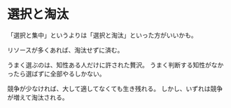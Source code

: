 # 選択と淘汰

「選択と集中」というよりは「選択と淘汰」といった方がいいかも。

リソースが多くあれば、淘汰せずに済む。

うまく選ぶのは、知性ある人だけに許された贅沢。
うまく判断する知性がなかったら選ばずに全部やるしかない。

競争が少なければ、大して適してなくても生き残れる。
しかし、いずれは競争が増えて淘汰される。
